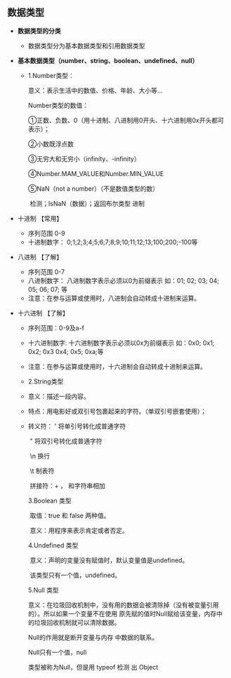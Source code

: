 ## 数据类型

- **数据类型的分类**

  - 数据类型分为基本数据类型和引用数据类型

- **基本数据类型（number、string、boolean、undefined、null）**

  - 1.Number类型：

    意义：表示生活中的数值、价格、年龄、大小等...

    Number类型的数值：

    ①正数、负数、0（用十进制、八进制用0开头、十六进制用0x开头都可表示）；

    ②小数既浮点数

    ③无穷大和无穷小（infinity、-infinity）

    ④Number.MAM_VALUE和Number.MIN_VALUE

    ⑤NaN（not a number）（不是数值类型的数）

    ​	检测；IsNaN（数据）；返回布尔类型
    进制

- 十进制 【常用】
  - 序列范围  	0-9
  - 十进制数字： 0;1;2;3;4;5;6;7;8;9;10;11;12;13;100;200;-100等
- 八进制 【了解】
  - 序列范围 	0-7
  - 八进制数字：
    八进制数字表示必须以0为前缀表示
    如：01; 02; 03; 04; 05; 06; 07; 等
  - 注意：在参与运算或使用时，八进制会自动转成十进制来运算。
- 十六进制 【了解】
  - 序列范围：0-9及a-f
  - 十六进制数字:
    十六进制数字表示必须以0x为前缀表示
    如：0x0; 0x1; 0x2; 0x3 0x4; 0x5; 0xa;等
  - 注意：在参与运算或使用时，十六进制会自动转成十进制来运算。


  - 2.String类型

  - 意义：描述一段内容。

  - 特点：用电影好或双引号包裹起来的字符。（单双引号嵌套使用）；

  - 转义符： \'       将单引号转化成普通字符

    ​		\" 	  将双引号转化成普通字符

    ​		\n	  换行

    ​		\t 	  制表符

    ​		拼接符：+    ，    和字符串相加

    3.Boolean 类型

    ​	取值：true 和 false 两种值。

    ​	意义：用程序来表示肯定或者否定。

    4.Undefined 类型

    ​	意义：声明的变量没有赋值时，默认变量值是undefined。

    ​	该类型只有一个值，undefined。

    5.Null 类型

    意义：在垃圾回收机制中，没有用的数据会被清除掉（没有被变量引用的）。所以如果一个变量不在使用		原先赋的值时Null赋给该变量，内存中的垃圾回收机制就可以清除数据。

    Null的作用就是断开变量与内存  中数据的联系。				  		 	

    Null只有一个值，null

    类型被称为Null，但是用 typeof 检测 出 Object

